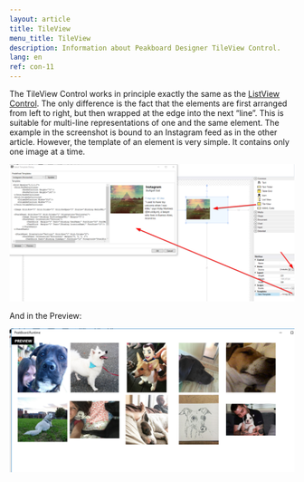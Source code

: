 ```yaml
---
layout: article
title: TileView
menu_title: TileView
description: Information about Peakboard Designer TileView Control.
lang: en
ref: con-11
---
```


The TileView Control works in principle exactly the same as the [ListView Control](). The only difference is the fact that the elements are first arranged from left to right, but then wrapped at the edge into the next “line”. This is suitable for multi-line representations of one and the same element. The example in the screenshot is bound to an Instagram feed as in the other article. However, the template of an element is very simple. It contains only one image at a time.

![image_1](/assets/images/Controls/TileView/ControlsTileView01.png)

And in the Preview:

![image_1](/assets/images/Controls/TileView/ControlsTileView02.png)

